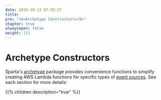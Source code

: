 ```yaml
---
date: 2018-10-13 07:59:27
title:
pre: "<b>Archetype Constructors</b>"
chapter: true
alwaysopen: false
weight: 111
---
```


# Archetype Constructors

Sparta's [archetype](https://godoc.org/github.com/mweagle/Sparta/archetype) package provides convenience
functions to simplify creating AWS Lambda functions for specific types of [event sources](/reference/eventsources/). See each section for
more details:

{{% children description="true"   %}}
